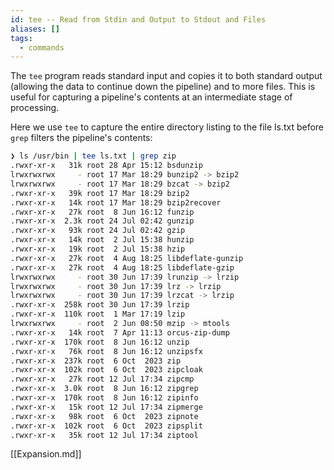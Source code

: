 ```yaml
---
id: tee -- Read from Stdin and Output to Stdout and Files
aliases: []
tags:
  - commands
---
```


The `tee` program reads standard input and copies it to both standard output
(allowing the data to continue down the pipeline) and to more files. This is
useful for capturing a pipeline's contents at an intermediate stage of
processing.

Here we use `tee` to capture the entire directory listing to the file ls.txt
before `grep` filters the pipeline's contents:

```bash
❯ ls /usr/bin | tee ls.txt | grep zip
.rwxr-xr-x   31k root 28 Apr 15:12 bsdunzip
lrwxrwxrwx     - root 17 Mar 18:29 bunzip2 -> bzip2
lrwxrwxrwx     - root 17 Mar 18:29 bzcat -> bzip2
.rwxr-xr-x   39k root 17 Mar 18:29 bzip2
.rwxr-xr-x   14k root 17 Mar 18:29 bzip2recover
.rwxr-xr-x   27k root  8 Jun 16:12 funzip
.rwxr-xr-x  2.3k root 24 Jul 02:42 gunzip
.rwxr-xr-x   93k root 24 Jul 02:42 gzip
.rwxr-xr-x   14k root  2 Jul 15:38 hunzip
.rwxr-xr-x   19k root  2 Jul 15:38 hzip
.rwxr-xr-x   27k root  4 Aug 18:25 libdeflate-gunzip
.rwxr-xr-x   27k root  4 Aug 18:25 libdeflate-gzip
lrwxrwxrwx     - root 30 Jun 17:39 lrunzip -> lrzip
lrwxrwxrwx     - root 30 Jun 17:39 lrz -> lrzip
lrwxrwxrwx     - root 30 Jun 17:39 lrzcat -> lrzip
.rwxr-xr-x  258k root 30 Jun 17:39 lrzip
.rwxr-xr-x  110k root  1 Mar 17:19 lzip
lrwxrwxrwx     - root  2 Jun 08:50 mzip -> mtools
.rwxr-xr-x   14k root  7 Apr 11:13 orcus-zip-dump
.rwxr-xr-x  170k root  8 Jun 16:12 unzip
.rwxr-xr-x   76k root  8 Jun 16:12 unzipsfx
.rwxr-xr-x  237k root  6 Oct  2023 zip
.rwxr-xr-x  102k root  6 Oct  2023 zipcloak
.rwxr-xr-x   27k root 12 Jul 17:34 zipcmp
.rwxr-xr-x  3.0k root  8 Jun 16:12 zipgrep
.rwxr-xr-x  170k root  8 Jun 16:12 zipinfo
.rwxr-xr-x   15k root 12 Jul 17:34 zipmerge
.rwxr-xr-x   98k root  6 Oct  2023 zipnote
.rwxr-xr-x  102k root  6 Oct  2023 zipsplit
.rwxr-xr-x   35k root 12 Jul 17:34 ziptool
```
[[Expansion.md]]
